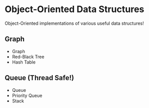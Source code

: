 # Object-Oriented Data Structures
Object-Oriented implementations of various useful data structures!

## Graph ##
- Graph
- Red-Black Tree
- Hash Table
## Queue (Thread Safe!) ##
- Queue
- Priority Queue
- Stack
